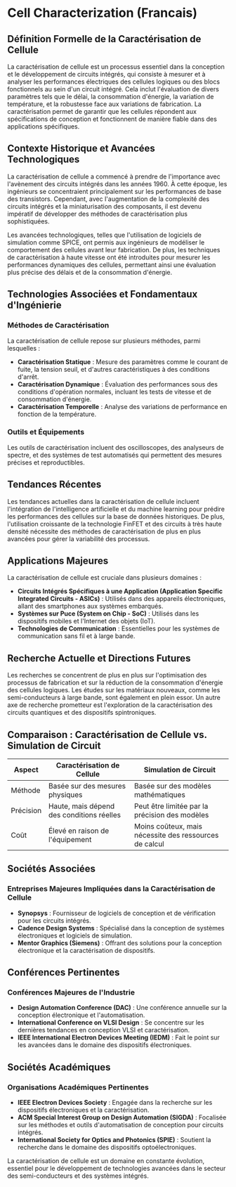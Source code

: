 # Cell Characterization (Francais)

## Définition Formelle de la Caractérisation de Cellule

La caractérisation de cellule est un processus essentiel dans la conception et le développement de circuits intégrés, qui consiste à mesurer et à analyser les performances électriques des cellules logiques ou des blocs fonctionnels au sein d'un circuit intégré. Cela inclut l'évaluation de divers paramètres tels que le délai, la consommation d'énergie, la variation de température, et la robustesse face aux variations de fabrication. La caractérisation permet de garantir que les cellules répondent aux spécifications de conception et fonctionnent de manière fiable dans des applications spécifiques.

## Contexte Historique et Avancées Technologiques

La caractérisation de cellule a commencé à prendre de l'importance avec l'avènement des circuits intégrés dans les années 1960. À cette époque, les ingénieurs se concentraient principalement sur les performances de base des transistors. Cependant, avec l'augmentation de la complexité des circuits intégrés et la miniaturisation des composants, il est devenu impératif de développer des méthodes de caractérisation plus sophistiquées.

Les avancées technologiques, telles que l'utilisation de logiciels de simulation comme SPICE, ont permis aux ingénieurs de modéliser le comportement des cellules avant leur fabrication. De plus, les techniques de caractérisation à haute vitesse ont été introduites pour mesurer les performances dynamiques des cellules, permettant ainsi une évaluation plus précise des délais et de la consommation d'énergie.

## Technologies Associées et Fondamentaux d'Ingénierie

### Méthodes de Caractérisation

La caractérisation de cellule repose sur plusieurs méthodes, parmi lesquelles :

- **Caractérisation Statique** : Mesure des paramètres comme le courant de fuite, la tension seuil, et d'autres caractéristiques à des conditions d'arrêt.
- **Caractérisation Dynamique** : Évaluation des performances sous des conditions d'opération normales, incluant les tests de vitesse et de consommation d'énergie.
- **Caractérisation Temporelle** : Analyse des variations de performance en fonction de la température.

### Outils et Équipements

Les outils de caractérisation incluent des oscilloscopes, des analyseurs de spectre, et des systèmes de test automatisés qui permettent des mesures précises et reproductibles.

## Tendances Récentes

Les tendances actuelles dans la caractérisation de cellule incluent l'intégration de l'intelligence artificielle et du machine learning pour prédire les performances des cellules sur la base de données historiques. De plus, l'utilisation croissante de la technologie FinFET et des circuits à très haute densité nécessite des méthodes de caractérisation de plus en plus avancées pour gérer la variabilité des processus.

## Applications Majeures

La caractérisation de cellule est cruciale dans plusieurs domaines :

- **Circuits Intégrés Spécifiques à une Application (Application Specific Integrated Circuits - ASICs)** : Utilisés dans des appareils électroniques, allant des smartphones aux systèmes embarqués.
- **Systèmes sur Puce (System on Chip - SoC)** : Utilisés dans les dispositifs mobiles et l'Internet des objets (IoT).
- **Technologies de Communication** : Essentielles pour les systèmes de communication sans fil et à large bande.

## Recherche Actuelle et Directions Futures

Les recherches se concentrent de plus en plus sur l'optimisation des processus de fabrication et sur la réduction de la consommation d'énergie des cellules logiques. Les études sur les matériaux nouveaux, comme les semi-conducteurs à large bande, sont également en plein essor. Un autre axe de recherche prometteur est l'exploration de la caractérisation des circuits quantiques et des dispositifs spintroniques.

## Comparaison : Caractérisation de Cellule vs. Simulation de Circuit

| Aspect | Caractérisation de Cellule | Simulation de Circuit |
|--------|-----------------------------|-----------------------|
| Méthode | Basée sur des mesures physiques | Basée sur des modèles mathématiques |
| Précision | Haute, mais dépend des conditions réelles | Peut être limitée par la précision des modèles |
| Coût | Élevé en raison de l'équipement | Moins coûteux, mais nécessite des ressources de calcul |

## Sociétés Associées

### Entreprises Majeures Impliquées dans la Caractérisation de Cellule

- **Synopsys** : Fournisseur de logiciels de conception et de vérification pour les circuits intégrés.
- **Cadence Design Systems** : Spécialisé dans la conception de systèmes électroniques et logiciels de simulation.
- **Mentor Graphics (Siemens)** : Offrant des solutions pour la conception électronique et la caractérisation de dispositifs.

## Conférences Pertinentes

### Conférences Majeures de l'Industrie

- **Design Automation Conference (DAC)** : Une conférence annuelle sur la conception électronique et l'automatisation.
- **International Conference on VLSI Design** : Se concentre sur les dernières tendances en conception VLSI et caractérisation.
- **IEEE International Electron Devices Meeting (IEDM)** : Fait le point sur les avancées dans le domaine des dispositifs électroniques.

## Sociétés Académiques

### Organisations Académiques Pertinentes

- **IEEE Electron Devices Society** : Engagée dans la recherche sur les dispositifs électroniques et la caractérisation.
- **ACM Special Interest Group on Design Automation (SIGDA)** : Focalisée sur les méthodes et outils d'automatisation de conception pour circuits intégrés.
- **International Society for Optics and Photonics (SPIE)** : Soutient la recherche dans le domaine des dispositifs optoélectroniques.

La caractérisation de cellule est un domaine en constante évolution, essentiel pour le développement de technologies avancées dans le secteur des semi-conducteurs et des systèmes intégrés.